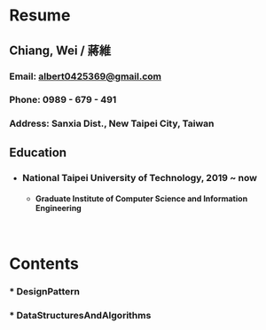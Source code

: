 Resume
=====
Chiang, Wei / 蔣維
-----
### Email: albert0425369@gmail.com
### Phone: 0989 - 679 - 491
### Address: Sanxia Dist., New Taipei City, Taiwan
Education
-----
* ### National Taipei University of Technology, 2019 ~ now
	* #### Graduate Institute of Computer Science and Information Engineering
<br />

Contents
=====
### * DesignPattern
### * DataStructuresAndAlgorithms
